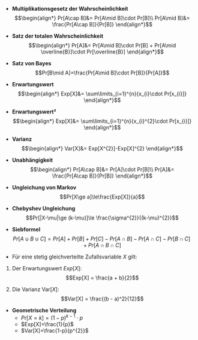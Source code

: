 - **Multiplikationsgesetz der Wahrscheinlichkeit** $$\begin{align*}
Pr[A\cap B]&= Pr[A\mid B]\cdot Pr[B]\\
Pr[A\mid B]&= \frac{Pr[A\cap B]}{Pr[B]}
\end{align*}$$
- **Satz der totalen Wahrscheinlichkeit**$$\begin{align*}
Pr[A]&= Pr[A\mid B]\cdot Pr[B] + Pr[A\mid \overline{B}]\cdot Pr[\overline{B}]
\end{align*}$$
- **Satz von Bayes**$$Pr[B\mid A]=\frac{Pr[A\mid B]\cdot Pr[B]}{Pr[A]}$$
- **Erwartungswert**$$\begin{align*}
Exp[X]&= \sum\limits_{i=1}^{n}{x_{i}\cdot Pr[x_{i}]}
\end{align*}$$
- **Erwartungswert²**$$\begin{align*}
Exp[X]&= \sum\limits_{i=1}^{n}{x_{i}^{2}\cdot Pr[x_{i}]}
\end{align*}$$
- **Varianz**$$\begin{align*}
Var[X]&= Exp[X^{2}]-Exp[X]^{2}
\end{align*}$$
- **Unabhängigkeit**$$\begin{align*}
Pr[A\cap B]&= Pr[A]\cdot Pr[B]\\
Pr[A]&= \frac{Pr[A\cap B]}{Pr[B]}
\end{align*}$$
- **Ungleichung von Markov** $$Pr[X\ge a]\le\frac{Exp[X]}{a}$$
- **Chebyshev Ungleichung**$$Pr[|X-\mu|\ge (k-\mu)]\le \frac{\sigma^{2}}{(k-\mu)^{2}}$$
- **Siebformel**$$P r [ A ∪ B ∪ C ] = P r [ A ] + P r [ B ] + P r [ C ]
−P r [ A ∩ B ] − P r [ A ∩ C ] − P r [ B ∩ C ]
+P r [ A ∩ B ∩ C ]$$


- Für eine stetig gleichverteilte Zufallsvariable $X$ gilt:

1. Der Erwartungswert $Exp[X]$:$$Exp[X] = \frac{a + b}{2}​$$

2. Die Varianz $\text{Var}[X]$:$$Var[X] = \frac{(b - a)^2}{12}$$

- **Geometrische Verteilung**
	- $Pr[X=k]=(1-p)^{k-1}\cdot p$
	- $Exp[X]=\frac{1}{p}$
	- $Var[X]=\frac{1-p}{p^{2}}$